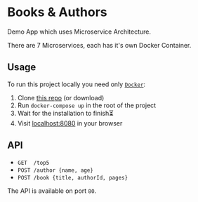 # Books & Authors

Demo App which uses Microservice Architecture.

There are 7 Microservices, each has it's own Docker Container.

## Usage

To run this project locally you need only [`Docker`](https://www.docker.com/):

1. Clone [this repo](https://github.com/fabritsius/books-and-authors) (or download)
2. Run `docker-compose up` in the root of the project
3. Wait for the installation to finish⏳
4. Visit [localhost:8080](http://localhost:8080) in your browser

## API

- `GET  /top5`
- `POST /author {name, age}`
- `POST /book {title, authorId, pages}`

The API is available on port `80`.